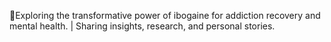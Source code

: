 🌿Exploring the transformative power of ibogaine for addiction recovery and mental health. | Sharing insights, research, and personal stories.
